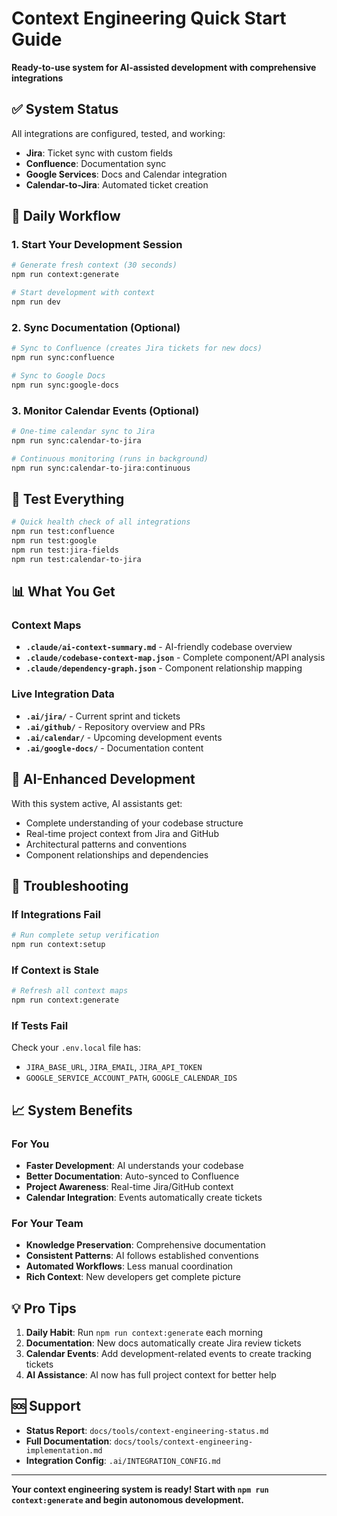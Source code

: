 # Context Engineering Quick Start Guide

**Ready-to-use system for AI-assisted development with comprehensive integrations**

## ✅ System Status
All integrations are configured, tested, and working:
- **Jira**: Ticket sync with custom fields
- **Confluence**: Documentation sync
- **Google Services**: Docs and Calendar integration
- **Calendar-to-Jira**: Automated ticket creation

## 🚀 Daily Workflow

### 1. Start Your Development Session
```bash
# Generate fresh context (30 seconds)
npm run context:generate

# Start development with context
npm run dev
```

### 2. Sync Documentation (Optional)
```bash
# Sync to Confluence (creates Jira tickets for new docs)
npm run sync:confluence

# Sync to Google Docs
npm run sync:google-docs
```

### 3. Monitor Calendar Events (Optional)
```bash
# One-time calendar sync to Jira
npm run sync:calendar-to-jira

# Continuous monitoring (runs in background)
npm run sync:calendar-to-jira:continuous
```

## 🧪 Test Everything
```bash
# Quick health check of all integrations
npm run test:confluence
npm run test:google
npm run test:jira-fields
npm run test:calendar-to-jira
```

## 📊 What You Get

### Context Maps
- **`.claude/ai-context-summary.md`** - AI-friendly codebase overview
- **`.claude/codebase-context-map.json`** - Complete component/API analysis
- **`.claude/dependency-graph.json`** - Component relationship mapping

### Live Integration Data
- **`.ai/jira/`** - Current sprint and tickets
- **`.ai/github/`** - Repository overview and PRs
- **`.ai/calendar/`** - Upcoming development events
- **`.ai/google-docs/`** - Documentation content

## 🎯 AI-Enhanced Development

With this system active, AI assistants get:
- Complete understanding of your codebase structure
- Real-time project context from Jira and GitHub
- Architectural patterns and conventions
- Component relationships and dependencies

## 🔧 Troubleshooting

### If Integrations Fail
```bash
# Run complete setup verification
npm run context:setup
```

### If Context is Stale
```bash
# Refresh all context maps
npm run context:generate
```

### If Tests Fail
Check your `.env.local` file has:
- `JIRA_BASE_URL`, `JIRA_EMAIL`, `JIRA_API_TOKEN`
- `GOOGLE_SERVICE_ACCOUNT_PATH`, `GOOGLE_CALENDAR_IDS`

## 📈 System Benefits

### For You
- **Faster Development**: AI understands your codebase
- **Better Documentation**: Auto-synced to Confluence
- **Project Awareness**: Real-time Jira/GitHub context
- **Calendar Integration**: Events automatically create tickets

### For Your Team
- **Knowledge Preservation**: Comprehensive documentation
- **Consistent Patterns**: AI follows established conventions
- **Automated Workflows**: Less manual coordination
- **Rich Context**: New developers get complete picture

## 💡 Pro Tips

1. **Daily Habit**: Run `npm run context:generate` each morning
2. **Documentation**: New docs automatically create Jira review tickets
3. **Calendar Events**: Add development-related events to create tracking tickets
4. **AI Assistance**: AI now has full project context for better help

## 🆘 Support

- **Status Report**: `docs/tools/context-engineering-status.md`
- **Full Documentation**: `docs/tools/context-engineering-implementation.md`
- **Integration Config**: `.ai/INTEGRATION_CONFIG.md`

---

**Your context engineering system is ready! Start with `npm run context:generate` and begin autonomous development.**